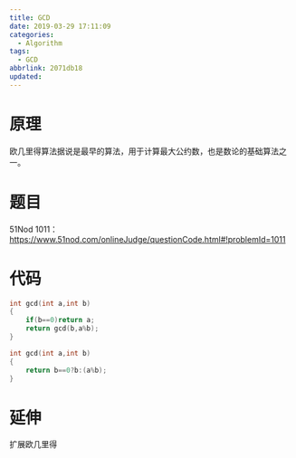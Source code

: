 ```yaml
---
title: GCD
date: 2019-03-29 17:11:09
categories:
  - Algorithm
tags:
  - GCD
abbrlink: 2071db18
updated:
---
```

# 原理
欧几里得算法据说是最早的算法，用于计算最大公约数，也是数论的基础算法之一。
# 题目
51Nod 1011：https://www.51nod.com/onlineJudge/questionCode.html#!problemId=1011
<!--more-->
# 代码
```cpp
int gcd(int a,int b)
{
    if(b==0)return a;
    return gcd(b,a%b);
}
```
```cpp
int gcd(int a,int b)
{
    return b==0?b:(a%b);
}
```

# 延伸
扩展欧几里得